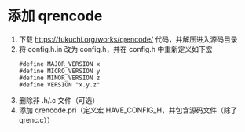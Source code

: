 # 添加 qrencode
1. 下载 https://fukuchi.org/works/qrencode/ 代码，并解压进入源码目录
2. 将 config.h.in 改为 config.h，并在 config.h 中重新定义如下宏
    ```
    #define MAJOR_VERSION x
    #define MICRO_VERSION y
    #define MINOR_VERSION z
    #define VERSION "x.y.z"
    ```
3. 删除非 .h/.c 文件（可选）
4. 添加 qrencode.pri（定义宏 HAVE_CONFIG_H，并包含源码文件（除了qrenc.c））
